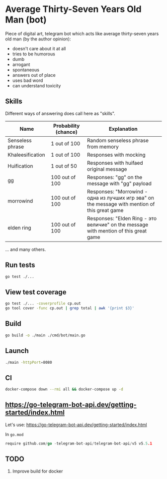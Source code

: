 # Average Thirty-Seven Years Old Man (bot)

Piece of digital art, telegram bot which acts like average thirty-seven years old man (by the author opinion):
- doesn't care about it at all
- tries to be humorous
- dumb
- arrogant
- spontaneous
- answers out of place
- uses bad word
- can understand toxicity

## Skills

Different ways of answering does call here as "skills".

| Name             | Probability (chance) | Explanation                                                                                           |
| ---------------- | -------------------- | ----------------------------------------------------------------------------------------------------- |
| Senseless phrase | 1 out of 100         | Random senseless phrase from memory                                                                   |
| Khaleesification | 1 out of 100         | Responses with mocking                                                                                |
| Huification      | 1 out of 50          | Responses with huifaed original message                                                               |
| gg               | 100 out of 100       | Responses: "gg" on the message with "gg" payload                                                      |
| morrowind        | 100 out of 100       | Responses: "Morrowind - одна из лучших игр эва" on the message with mention of this great game        |
| elden ring       | 100 out of 100       | Responses: "Elden Ring - это величие" on the message with mention of this great game                  |

... and many others.

## Run tests

```bash
go test ./...
```
## View test coverage

```bash
go test ./... -coverprofile cp.out
go tool cover -func cp.out | grep total | awk '{print $3}'
```

## Build

```bash
go build -o ./main ./cmd/bot/main.go
```

## Launch

```bash
./main -httpPort=8080
```

## CI

```bash
docker-compose down --rmi all && docker-compose up -d
```

## https://go-telegram-bot-api.dev/getting-started/index.html

Let's use: https://go-telegram-bot-api.dev/getting-started/index.html

In `go.mod`

```go
require github.com/go -telegram-bot-api/telegram-bot-api/v5 v5.5.1
```

## TODO 

1. Improve build for docker